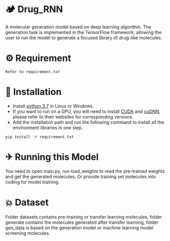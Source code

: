 # 🏕 Drug_RNN
A molecular generation model based on deep learning algorithm. The generation task is implemented in the TensorFlow framework, allowing the user to run the model to generate a focused library of drug-like molecules.

# ⚙ Requirement
```
Refer to requirement.txt
```

# 🔧 Installation
* Install [python 3.7](https://www.python.org/downloads/) in Linux or Windows.
* If you want to run on a GPU, you will need to install [CUDA](https://developer.nvidia.com/cuda-downloads) and [cuDNN](https://developer.nvidia.com/cudnn), please refer to their websites for corresponding versions.
* Add the installation path and run the following command to install all the environment libraries in one step.
```
pip install -r requirement.txt
```

# ✈ Running this Model
You need to open main.py, run load_weights to read the pre-trained weights and get the generated molecules.
Or provide training set molecules into coding for model training.

# 💥 Dataset
Folder datasets contains pre-training or transfer learning molecules, folder generate contains the molecules generated after transfer learning, folder gen_data is based on the generation model or machine learning model screening molecules.


